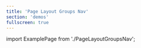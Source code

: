 ```yaml
---
title: 'Page Layout Groups Nav'
section: 'demos'
fullscreen: true
---
```


import ExamplePage from './PageLayoutGroupsNav';

<ExamplePage />
